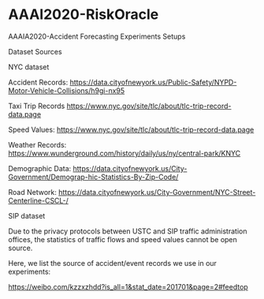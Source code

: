 # AAAI2020-RiskOracle  

AAAIA2020-Accident Forecasting Experiments Setups  

Dataset Sources  

NYC dataset  

Accident Records: https://data.cityofnewyork.us/Public-Safety/NYPD-Motor-Vehicle-Collisions/h9gi-nx95  

Taxi Trip Records https://www.nyc.gov/site/tlc/about/tlc-trip-record-data.page  

Speed Values: https://www.nyc.gov/site/tlc/about/tlc-trip-record-data.page  

Weather Records: https://www.wunderground.com/history/daily/us/ny/central-park/KNYC  

Demographic Data: https://data.cityofnewyork.us/City-Government/Demograp-hic-Statistics-By-Zip-Code/  

Road Network: https://data.cityofnewyork.us/City-Government/NYC-Street-Centerline-CSCL-/  



SIP dataset  

Due to the privacy protocols between USTC and SIP traffic administration offices, the statistics of traffic flows and speed values cannot be open source.   


Here, we list the source of accident/event records we use in our experiments:  

https://weibo.com/kzzxzhdd?is_all=1&stat_date=201701&page=2#feedtop
